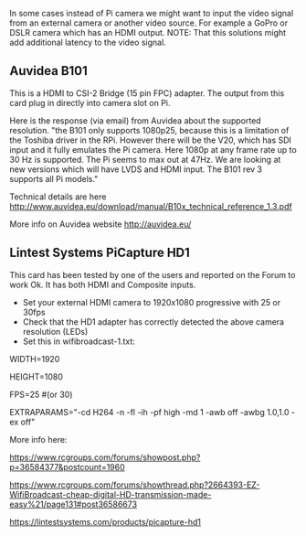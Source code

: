 In some cases instead of Pi camera we might want to input the video signal from an external camera or another video source. For example a GoPro or DSLR camera which has an HDMI output. NOTE: That this solutions might add additional latency to the video signal.

## Auvidea B101
This is a HDMI to CSI-2 Bridge (15 pin FPC) adapter. The output from this card plug in directly into camera slot on Pi. 

Here is the response (via email) from Auvidea about the supported resolution. "the B101 only supports 1080p25, because this is a limitation of the Toshiba driver in the RPi. However there will be the V20, which has SDI input and it fully emulates the Pi camera. Here 1080p at any frame rate up to 30 Hz is supported. The Pi seems to max out at 47Hz. We are looking at new versions which will have LVDS and HDMI input. The B101 rev 3 supports all Pi models."

Technical details are here http://www.auvidea.eu/download/manual/B10x_technical_reference_1.3.pdf

More info on Auvidea website http://auvidea.eu/


## Lintest Systems PiCapture HD1
This card has been tested by one of the users and reported on the Forum to work Ok. It has both HDMI and Composite inputs. 

- Set your external HDMI camera to 1920x1080 progressive with 25 or 30fps
- Check that the HD1 adapter has correctly detected the above camera resolution (LEDs)
- Set this in wifibroadcast-1.txt:

WIDTH=1920

HEIGHT=1080

FPS=25  #(or 30)

EXTRAPARAMS="-cd H264 -n -fl -ih -pf high -md 1 -awb off -awbg 1.0,1.0 -ex off"


More info here:

https://www.rcgroups.com/forums/showpost.php?p=36584377&postcount=1960

https://www.rcgroups.com/forums/showthread.php?2664393-EZ-WifiBroadcast-cheap-digital-HD-transmission-made-easy%21/page131#post36586673

https://lintestsystems.com/products/picapture-hd1

